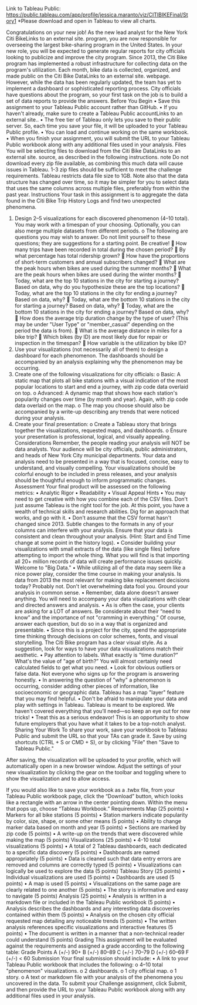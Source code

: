 Link to Tableau Public: https://public.tableau.com/app/profile/jessica.maranto/viz/CITIBIKEFinal/Story1 
*Please download and open in Tableau to view all charts. 


Congratulations on your new job! As the new lead analyst for the New York Citi BikeLinks to an external site. program, you are now responsible for overseeing the largest bike-sharing program in the United States. In your new role, you will be expected to generate regular reports for city officials looking to publicize and improve the city program.
Since 2013, the Citi Bike program has implemented a robust infrastructure for collecting data on the program's utilization. Each month, bike data is collected, organized, and made public on the Citi Bike DataLinks to an external site. webpage.
However, while the data has been regularly updated, the team has yet to implement a dashboard or sophisticated reporting process. City officials have questions about the program, so your first task on the job is to build a set of data reports to provide the answers.
Before You Begin
•	Save this assignment to your Tableau Public account rather than GitHub.
•	If you haven't already, make sure to create a Tableau Public accountLinks to an external site..
•	The free tier of Tableau only lets you save to their public server. So, each time you save your file, it will be uploaded to your Tableau Public profile.
•	You can load and continue working on the same workbook.
•	When you finish your assignment, you will submit the URL to your Tableau Public workbook along with any additional files used in your analysis.
Files
You will be selecting files to download from the Citi Bike DataLinks to an external site. source, as described in the following instructions.
note
Do not download every zip file available, as combining this much data will cause issues in Tableau. 1-3 zip files should be sufficient to meet the challenge requirements. Tableau restricts data file size to 1GB.
Note also that the data structure has changed over time, so it may be simpler for you to select data that uses the same columns across multiple files, preferably from within the past year.
Instructions
Your task in this assignment is to aggregate the data found in the Citi Bike Trip History Logs and find two unexpected phenomena.
1.	Design 2–5 visualizations for each discovered phenomenon (4–10 total). You may work with a timespan of your choosing. Optionally, you can also merge multiple datasets from different periods.
o	The following are questions you may wish to answer. Do not limit yourself to these questions; they are suggestions for a starting point. Be creative!
	How many trips have been recorded in total during the chosen period?
	By what percentage has total ridership grown?
	How have the proportions of short-term customers and annual subscribers changed?
	What are the peak hours when bikes are used during the summer months?
	What are the peak hours when bikes are used during the winter months?
	Today, what are the top 10 stations in the city for starting a journey? Based on data, why do you hypothesize these are the top locations?
	Today, what are the top 10 stations in the city for ending a journey? Based on data, why?
	Today, what are the bottom 10 stations in the city for starting a journey? Based on data, why?
	Today, what are the bottom 10 stations in the city for ending a journey? Based on data, why?
	How does the average trip duration change by the type of user? (This may be under "User Type" or "member_casual" depending on the period the data is from).
	What is the average distance in miles for a bike trip?
	Which bikes (by ID) are most likely due for repair or inspection in the timespan?
	How variable is the utilization by bike ID?
2.	Use your visualizations (not necessarily all of them) to design a dashboard for each phenomenon. The dashboards should be accompanied by an analysis explaining why the phenomenon may be occurring.
3.	Create one of the following visualizations for city officials:
o	Basic: A static map that plots all bike stations with a visual indication of the most popular locations to start and end a journey, with zip code data overlaid on top.
o	Advanced: A dynamic map that shows how each station's popularity changes over time (by month and year). Again, with zip code data overlaid on the map.
o	The map you choose should also be accompanied by a write-up describing any trends that were noticed during your analysis.
4.	Create your final presentation:
o	Create a Tableau story that brings together the visualizations, requested maps, and dashboards.
o	Ensure your presentation is professional, logical, and visually appealing.
Considerations
Remember, the people reading your analysis will NOT be data analysts. Your audience will be city officials, public administrators, and heads of New York City municipal departments. Your data and analysis need to be presented in a way that is focused, concise, easy to understand, and visually compelling. Your visualizations should be colorful enough to be included in press releases, and your analysis should be thoughtful enough to inform programmatic changes.
Assessment
Your final product will be assessed on the following metrics:
•	Analytic Rigor
•	Readability
•	Visual Appeal
Hints
•	You may need to get creative with how you combine each of the CSV files. Don't just assume Tableau is the right tool for the job. At this point, you have a wealth of technical skills and research abilities. Dig for an approach that works, and go with it.
•	Don't assume that the CSV format hasn't changed since 2013. Subtle changes to the formats in any of your columns can interfere with your analysis. Ensure that your data is consistent and clean throughout your analysis. (Hint: Start and End Time change at some point in the history logs).
•	Consider building your visualizations with small extracts of the data (like single files) before attempting to import the whole thing. What you will find is that importing all 20+ million records of data will create performance issues quickly. Welcome to "Big Data."
•	While utilizing all of the data may seem like a nice power play, consider the time course in making your analysis. Is data from 2013 the most relevant for making bike replacement decisions today? Probably not. Don't let overwhelming data fool you. Ground your analysis in common sense.
•	Remember, data alone doesn't answer anything. You will need to accompany your data visualizations with clear and directed answers and analysis.
•	As is often the case, your clients are asking for a LOT of answers. Be considerate about their “need to know” and the importance of not "cramming in everything.” Of course, answer each question, but do so in a way that is organized and presentable.
•	Since this is a project for the city, spend the appropriate time thinking through decisions on color schemes, fonts, and visual storytelling. The Citi Bike program has a clear visual style. As a suggestion, look for ways to have your data visualizations match their aesthetic.
•	Pay attention to labels. What exactly is "time duration?” What's the value of "age of birth?” You will almost certainly need calculated fields to get what you need.
•	Look for obvious outliers or false data. Not everyone who signs up for the program is answering honestly.
•	In answering the question of "why" a phenomenon is occurring, consider adding other pieces of information, like socioeconomic or geographic data. Tableau has a map "layer" feature that you may find helpful.
•	Don't be afraid to manipulate your data and play with settings in Tableau. Tableau is meant to be explored. We haven't covered everything that you’ll need—so keep an eye out for new tricks!
•	Treat this as a serious endeavor! This is an opportunity to show future employers that you have what it takes to be a top-notch analyst.
Sharing Your Work
To share your work, save your workbook to Tableau Public and submit the URL so that your TAs can grade it.
Save by using shortcuts (CTRL + S or CMD + S), or by clicking "File" then "Save to Tableau Public."
 
After saving, the visualization will be uploaded to your profile, which will automatically open in a new browser window. Adjust the settings of your new visualization by clicking the gear on the toolbar and toggling where to show the visualization and to allow access.
 
If you would also like to save your workbook as a .twbx file, from your Tableau Public workbook page, click the “Download” button, which looks like a rectangle with an arrow in the center pointing down. Within the menu that pops up, choose “Tableau Workbook.”
Requirements
Map (25 points)
•	Markers for all bike stations (5 points)
•	Station markers indicate popularity by color, size, shape, or some other means (5 points)
•	Ability to change marker data based on month and year (5 points)
•	Sections are marked by zip code (5 points)
•	A write-up on the trends that were discovered while making the map (5 points)
Visualizations (25 points)
•	4-10 total visualizations (5 points)
•	A total of 2 Tableau dashboards, each dedicated to a specific data discovery (5 points)
•	Dashboards are named appropriately (5 points)
•	Data is cleaned such that data entry errors are removed and columns are correctly typed (5 points)
•	Visualizations can logically be used to explore the data (5 points)
Tableau Story (25 points)
•	Individual visualizations are used (5 points)
•	Dashboards are used (5 points)
•	A map is used (5 points)
•	Visualizations on the same page are clearly related to one another (5 points)
•	The story is informative and easy to navigate (5 points)
Analysis (25 points)
•	Analysis is written in a markdown file or included in the Tableau Public workbook (5 points)
•	Analysis describes the dashboards and any interesting data discoveries contained within them (5 points)
•	Analysis on the chosen city official requested map detailing any noticeable trends (5 points)
•	The written analysis references specific visualizations and interactive features (5 points)
•	The document is written in a manner that a non-technical reader could understand (5 points)
Grading
This assignment will be evaluated against the requirements and assigned a grade according to the following table:
Grade	Points
A (+/-)	90+
B (+/-)	80–89
C (+/-)	70–79
D (+/-)	60–69
F (+/-)	< 60
Submission
Your final submission should include:
•	A link to your Tableau Public workbook that includes the following:
o	4–10 total "phenomenon" visualizations.
o	2 dashboards.
o	1 city official map.
o	1 story.
o	A text or markdown file with your analysis of the phenomena you uncovered in the data.
To submit your Challenge assignment, click Submit, and then provide the URL to your Tableau Public workbook along with any additional files used in your analysis.
